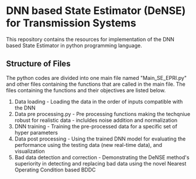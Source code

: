 # DNN based State Estimator (DeNSE) for Transmission Systems
This repository contains the resources for implementation of the DNN based State Estimator in python programming language.

## Structure of Files
The python codes are divided into one main file named "Main_SE_EPRI.py" and other files containing the functions that are called in the main file.
The files containing the functions and their objectives are listed below.
1. Data loading - Loading the data in the order of inputs compatible with the DNN
2. Data pre processing.py - Pre processing functions making the techqniue robust for realistic data - incluldes noise addition and normalization
3. DNN training - Training the pre-processed data for a specific set of hyper parameters
4. Data post processing - Using the trained DNN model for evaluating the performance using the testing data (new real-time data), and visualization
5. Bad data detection and correction  - Demonstrating the DeNSE method's superiority in detecting and replacing bad data using the novel Nearest Operating Condition based BDDC



